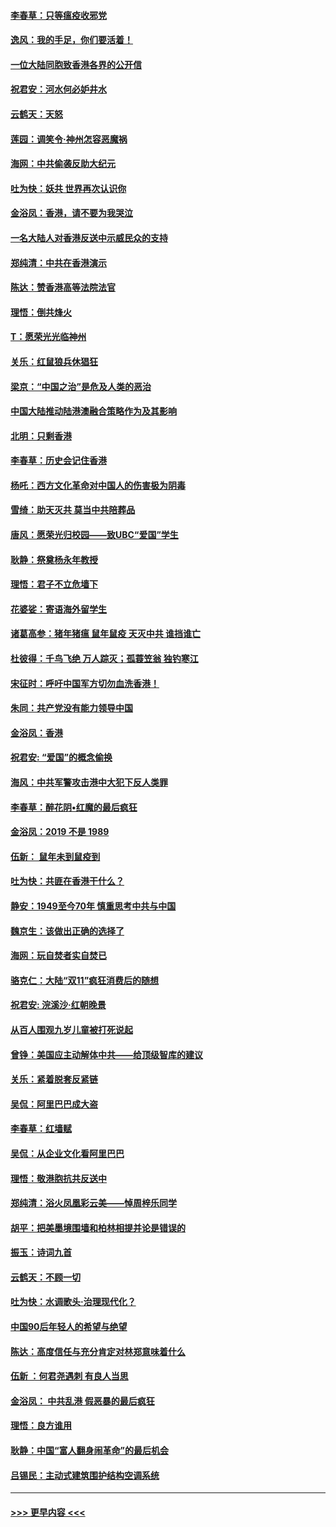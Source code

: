 #### [李春草：只等瘟疫收邪党](../pages/nsc993/n11677308.md?t=11242344) 
#### [逸风：我的手足，你们要活着！](../pages/nsc993/n11676352.md?t=11242344) 
#### [一位大陆同胞致香港各界的公开信](../pages/nsc993/n11675761.md?t=11242344) 
#### [祝君安：河水何必妒井水](../pages/nsc993/n11675746.md?t=11242344) 
#### [云鹤天：天怒](../pages/nsc993/n11675718.md?t=11242344) 
#### [莲园：调笑令‧神州怎容恶魔祸](../pages/nsc993/n11675648.md?t=11242344) 
#### [海网：中共偷袭反助大纪元](../pages/nsc993/n11673515.md?t=11242344) 
#### [吐为快：妖共 世界再次认识你](../pages/nsc993/n11673506.md?t=11242344) 
#### [金浴凤：香港，请不要为我哭泣](../pages/nsc993/n11673248.md?t=11242344) 
#### [一名大陆人对香港反送中示威民众的支持](../pages/nsc993/n11672615.md?t=11242344) 
#### [郑纯清：中共在香港演示](../pages/nsc993/n11670539.md?t=11242344) 
#### [陈达：赞香港高等法院法官](../pages/nsc993/n11669542.md?t=11242344) 
#### [理悟：倒共烽火](../pages/nsc993/n11668844.md?t=11242344) 
#### [T：愿荣光光临神州](../pages/nsc993/n11668421.md?t=11242344) 
#### [关乐：红鼠狼兵休猖狂](../pages/nsc993/n11668378.md?t=11242344) 
#### [梁京：“中国之治”是危及人类的恶治](../pages/nsc993/n11668328.md?t=11242344) 
#### [中国大陆推动陆港澳融合策略作为及其影响](../pages/nsc993/n11668157.md?t=11242344) 
#### [北明：只剩香港](../pages/nsc993/n11668002.md?t=11242344) 
#### [李春草：历史会记住香港](../pages/nsc993/n11667927.md?t=11242344) 
#### [杨吒：西方文化革命对中国人的伤害极为阴毒](../pages/nsc993/n11664521.md?t=11242344) 
#### [雪绮：助天灭共 莫当中共陪葬品](../pages/nsc993/n11662650.md?t=11242344) 
#### [唐风：愿荣光归校园——致UBC“爱国”学生](../pages/nsc993/n11662194.md?t=11242344) 
#### [耿静：祭奠杨永年教授](../pages/nsc993/n11662514.md?t=11242344) 
#### [理悟：君子不立危墙下](../pages/nsc993/n11662172.md?t=11242344) 
#### [花婆娑：寄语海外留学生](../pages/nsc993/n11662121.md?t=11242344) 
#### [诸葛高参：猪年猪瘟 鼠年鼠疫 天灭中共 谁挡谁亡](../pages/nsc993/n11661980.md?t=11242344) 
#### [杜彼得：千鸟飞绝 万人踪灭；孤蓑笠翁 独钓寒江](../pages/nsc993/n11661170.md?t=11242344) 
#### [宋征时：呼吁中国军方切勿血洗香港！](../pages/nsc993/n11415318.md?t=11242344) 
#### [朱同：共产党没有能力领导中国](../pages/nsc993/n11660421.md?t=11242344) 
#### [金浴凤：香港](../pages/nsc993/n11660419.md?t=11242344) 
#### [祝君安: “爱国”的概念偷换](../pages/nsc993/n11659706.md?t=11242344) 
#### [海风：中共军警攻击港中大犯下反人类罪](../pages/nsc993/n11659632.md?t=11242344) 
#### [李春草：醉花阴•红魔的最后疯狂](../pages/nsc993/n11659287.md?t=11242344) 
#### [金浴凤：2019 不是 1989](../pages/nsc993/n11657663.md?t=11242344) 
#### [伍新： 鼠年未到鼠疫到](../pages/nsc993/n11655098.md?t=11242344) 
#### [吐为快：共匪在香港干什么？](../pages/nsc993/n11654891.md?t=11242344) 
#### [静安：1949至今70年 慎重思考中共与中国](../pages/nsc993/n11651244.md?t=11242344) 
#### [魏京生：该做出正确的选择了](../pages/nsc993/n11653084.md?t=11242344) 
#### [海网：玩自焚者实自焚已](../pages/nsc993/n11652423.md?t=11242344) 
#### [骆克仁：大陆“双11”疯狂消费后的随想](../pages/nsc993/n11652305.md?t=11242344) 
#### [祝君安: 浣溪沙·红朝晚景](../pages/nsc993/n11652258.md?t=11242344) 
#### [从百人围观九岁儿童被打死说起](../pages/nsc993/n11651030.md?t=11242344) 
#### [曾铮：美国应主动解体中共——给顶级智库的建议](../pages/nsc993/n11649888.md?t=11242344) 
#### [关乐：紧着脱套反紧链](../pages/nsc993/n11649069.md?t=11242344) 
#### [吴侃：阿里巴巴成大盗](../pages/nsc993/n11645523.md?t=11242344) 
#### [李春草：红墙赋](../pages/nsc993/n11646389.md?t=11242344) 
#### [吴侃：从企业文化看阿里巴巴](../pages/nsc993/n11645476.md?t=11242344) 
#### [理悟：敬港胞抗共反送中](../pages/nsc993/n11645466.md?t=11242344) 
#### [郑纯清：浴火凤凰彩云美——悼周梓乐同学](../pages/nsc993/n11645155.md?t=11242344) 
#### [胡平：把美墨境围墙和柏林相提并论是错误的](../pages/nsc993/n11645134.md?t=11242344) 
#### [振玉：诗词九首](../pages/nsc993/n11644081.md?t=11242344) 
#### [云鹤天：不顾一切](../pages/nsc993/n11643508.md?t=11242344) 
#### [吐为快：水调歌头·治理现代化？](../pages/nsc993/n11643485.md?t=11242344) 
#### [中国90后年轻人的希望与绝望](../pages/nsc993/n11642317.md?t=11242344) 
#### [陈达：高度信任与充分肯定对林郑意味着什么](../pages/nsc993/n11641441.md?t=11242344) 
#### [伍新 ：何君尧遇刺 有良人当思](../pages/nsc993/n11641503.md?t=11242344) 
#### [金浴凤： 中共乱港  假恶暴的最后疯狂](../pages/nsc993/n11641495.md?t=11242344) 
#### [理悟：良方谁用](../pages/nsc993/n11641463.md?t=11242344) 
#### [耿静：中国“富人翻身闹革命”的最后机会](../pages/nsc993/n11640655.md?t=11242344) 
#### [吕锡民：主动式建筑围护结构空调系统](../pages/nsc993/n11640168.md?t=11242344) 

----
#### [ >>> 更早内容 <<< ](../indexes/nsc993-earlier.md)
